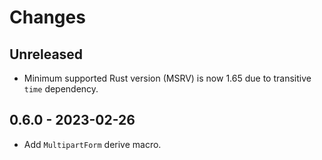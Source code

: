 # Changes

## Unreleased

- Minimum supported Rust version (MSRV) is now 1.65 due to transitive `time` dependency.

## 0.6.0 - 2023-02-26

- Add `MultipartForm` derive macro.

